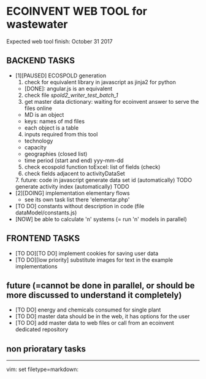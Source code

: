 # ECOINVENT WEB TOOL for wastewater
Expected web tool finish: October 31 2017

## BACKEND TASKS
  * [1][PAUSED] ECOSPOLD generation
    1. check for equivalent library in javascript as jinja2 for python
      - [DONE]: angular.js is an equivalent
    2. check file *spold2_writer_test_batch_1*
    3. get master data dictionary: waiting for ecoinvent answer to serve the files online
      - MD is an object
      - keys: names of md files
      - each object is a table
    4. inputs required from this tool
      - technology  <string>
      - capacity    <number>
      - geographies (closed list)
      - time period (start and end) <string> yyy-mm-dd
    5. check ecospold function toExcel: list of fields (check)
    6. check fields adjacent to activityDataSet
      <usedUserMasterData>
      </usedUserMasterData>
    7. future: code in javascript
      generate data set id    (automatically) TODO
      generate activity index (automatically) TODO
  * [2][DOING] implementation elementary flows
    - see its own task list there 'elementar.php'
  * [TO DO] constants without description in code (file dataModel/constants.js)
  * [NOW] be able to calculate 'n' systems (= run 'n' models in parallel)

## FRONTEND TASKS
  - [TO DO][TO DO]        implement cookies for saving user data
  - [TO DO][low priority] substitute images for text in the example implementations

## future (=cannot be done in parallel, or should be more discussed to understand it completely)
  - [TO DO] energy and chemicals consumed for single plant 
  - [TO DO] master data should be in the web, it has options for the user
  - [TO DO] add master data to web files or call from an ecoinvent dedicated repository

## non prioratary tasks


-----------------------------
vim: set filetype=markdown:
